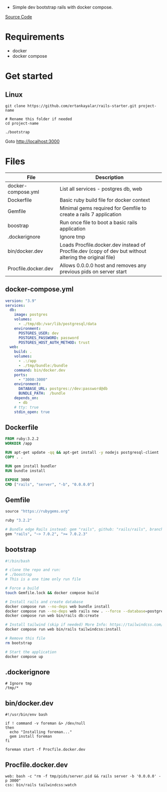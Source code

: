 
- Simple dev bootstrap rails with docker compose. 

[Source Code](https://github.com/ertankayalar/rails-starter)

# Requirements
- docker
- docker compose

# Get started

## Linux

```
git clone https://github.com/ertankayalar/rails-starter.git project-name

# Rename this folder if needed
cd project-name 

./bootstrap
```


Goto [http://localhost:3000](http://localhost:3000)

# Files

| File | Description |
| --- | --- |
| docker-compose.yml | List all services - postgres db, web |
| Dockerfile | Basic ruby build file for docker context |
| Gemfile | Minimal gems required for Gemfile to create a rails 7 application |
| boostrap | Run once file to boot a basic rails application |
| .dockerignore | Ignore tmp |
| bin/docker.dev | Loads Procfile.docker.dev instead of Procfile.dev (copy of dev but without altering the original file)|
| Procfile.docker.dev | Allows 0.0.0.0 host and removes any previous pids on server start |

## docker-compose.yml

```yaml
version: "3.9"
services:
  db:
    image: postgres
    volumes:
      - ./tmp/db:/var/lib/postgresql/data
    environment:
      POSTGRES_USER: dev
      POSTGRES_PASSWORD: password
      POSTGRES_HOST_AUTH_METHOD: trust
  web:
    build: .
    volumes:
      - .:/app
      - ./tmp/bundle:/bundle
    command: bin/docker.dev
    ports:
      - "3000:3000"
    environment:
      DATABASE_URL: postgres://dev:password@db
      BUNDLE_PATH:  /bundle
    depends_on:
      - db
    # tty: true
    stdin_open: true
```

## Dockerfile

```Dockerfile
FROM ruby:3.2.2
WORKDIR /app

RUN apt-get update -qq && apt-get install -y nodejs postgresql-client
COPY . .

RUN gem install bundler
RUN bundle install

EXPOSE 3000
CMD ["rails", "server", "-b", "0.0.0.0"]
```

## Gemfile

```ruby
source "https://rubygems.org"

ruby "3.2.2"

# Bundle edge Rails instead: gem "rails", github: "rails/rails", branch: "main"
gem "rails", "~> 7.0.2", ">= 7.0.2.3"
```

## bootstrap

```bash
#!/bin/bash

# clone the repo and run:
# ./boostrap
# This is a one time only run file

# Force a build
touch Gemfile.lock && docker compose build

# Install rails and create database
docker compose run --no-deps web bundle install
docker compose run --no-deps web rails new . --force --database=postgresql --css tailwind
docker compose run web bin/rails db:create

# Install tailwind (skip if needed) More Info: https://tailwindcss.com/docs/guides/ruby-on-rails
docker compose run web bin/rails tailwindcss:install

# Remove this file
rm bootstrap

# Start the application
docker compose up
```

## .dockerignore

```
# Ignore tmp
/tmp/*
```

## bin/docker.dev

```
#!/usr/bin/env bash

if ! command -v foreman &> /dev/null
then
  echo "Installing foreman..."
  gem install foreman
fi

foreman start -f Procfile.docker.dev
```

## Procfile.docker.dev

```
web: bash -c "rm -f tmp/pids/server.pid && rails server -b '0.0.0.0' -p 3000"
css: bin/rails tailwindcss:watch
```
